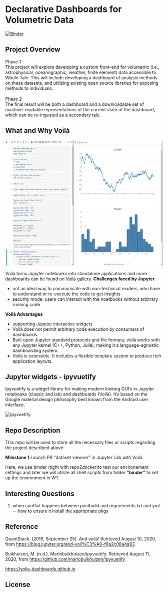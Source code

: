 # Declarative Dashboards for Volumetric Data

[![Binder](https://mybinder.org/badge_logo.svg)](https://mybinder.org/v2/gh/YilinXia/WT_Declarative_Dashboard/master?urlpath=lab/tree/widgyts_PR.ipynb)

## Project Overview
Phase 1 <br>
This project will explore developing a custom front-end for volumetric (i.e., astrophysical, oceanographic, weather, finite element) data accessible to Whole Tale. This will include developing a dashboard of analysis methods on these datasets, and utilizing existing open source libraries for exposing methods to individuals. <br><br>
Phase 2<br>
The final result will be both a dashboard and a downloadable set of machine-readable representations of the current state of the dashboard, which can be re-ingested as a secondary tale.

## What and Why Voilà
<img src="image/bqplot.png"  width="900" height="400">

Voilà turns Jupyter notebooks into standalone applications and more dashboards can be found on [Voilà gallery](https://voila-gallery.org/).
**Challenges faced by Jupyter**
- not an ideal way to communicate with non-technical readers, who have to understand or re-execute the code to get insights
- security mode: users can interact with the noetbooks without arbitrary running code

**Voilà Advantages**
* supporting Jupyter interactive widgets
* Voilà does not permit arbitrary code execution by consumers of dashboards.
* Built upon Jupyter standard protocols and file formats, voilà works with any Jupyter kernel (C++, Python, Julia), making it a language-agnostic dashboarding system.
* Voilà is extensible. It includes a flexible template system to produce rich application layouts. 


## Jupyter widgets - ipyvuetify
Ipyvuetify is a widget library for making modern looking GUI’s in Jupyter notebooks (classic and lab) and dashboards (Voilà). It’s based on the Google material design philosophy best known from the Android user interface.

![ipyvuetify](https://user-images.githubusercontent.com/46192475/79730684-78954880-82f1-11ea-855b-43a2b619ca04.gif)

## Repo Description
This repo will be used to store all the necessary files or scripts regarding the project described above.
 
**Milestone 1** Launch PR "dataset viewver" in Jupyter Lab with Voila

Here, we use binder (tight with repo2docker)to test our environement settings and later we will utilize all shell scripts from folder **"binder"** to set up the environment in WT.

## Interesting Questions
1. when conflict happens between postbuild and requrements.txt and yml -- how to ensure it install the appropriate pkgs

## Reference
QuantStack. (2019, September 25). And voilà! Retrieved August 10, 2020, from https://blog.jupyter.org/and-voil%C3%A0-f6a2c08a4a93

Buikhuizen, M. (n.d.). Mariobuikhuizen/ipyvuetify. Retrieved August 11, 2020, from https://github.com/mariobuikhuizen/ipyvuetify

https://voila-dashboards.github.io


## License


